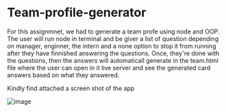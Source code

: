 # Team-profile-generator

For this assignmnet, we had to generate a team profe using node and OOP. The user will run node in terminal and be giver a list of question depending on manager, enginner, the intern and a none option to stop it from running after they have finnished answering the questions. 
Once, they're done with the questions, then the answers will automaticall generate in the team.html file where the user can open in it live server and see the generated card answers based on what they answered.

Kindly find attached a screen shot of the app

![image](https://user-images.githubusercontent.com/76731133/116826258-cb0f7300-ab9b-11eb-9ad7-c2bf722c0561.png)
